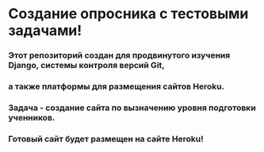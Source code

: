 # Создание опросника с тестовыми задачами!
### Этот репозиторий создан для продвинутого изучения Django, системы контроля версий Git,
### а также платформы для размещения сайтов Heroku.

### Задача - создание сайта по вызначению уровня подготовки ученников.

### Готовый сайт будет размещен на сайте Heroku!

